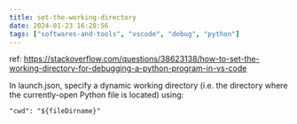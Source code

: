 ```yaml
---
title: set-the-working-directory
date: 2024-01-23 16:28:56
tags: ["softwares-and-tools", "vscode", "debug", "python"]
---
```

ref: https://stackoverflow.com/questions/38623138/how-to-set-the-working-directory-for-debugging-a-python-program-in-vs-code

In launch.json, specify a dynamic working directory (i.e. the directory where the currently-open Python file is located) using:

```
"cwd": "${fileDirname}"
```

